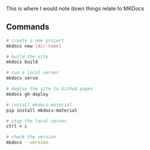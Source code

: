 This is where I would note down things relate to MKDocs

## Commands

```bash title="General command"
# create a new project
mkdocs new [dir-name]

# build the site
mkdocs build

# run a local server
mkdocs serve

# deploy the site to Github pages
mkdocs gh-deploy

# install mkdocs-material
pip install mkdocs-material

# stop the local server
ctrl + c

# check the version
mkdocs --version


```
